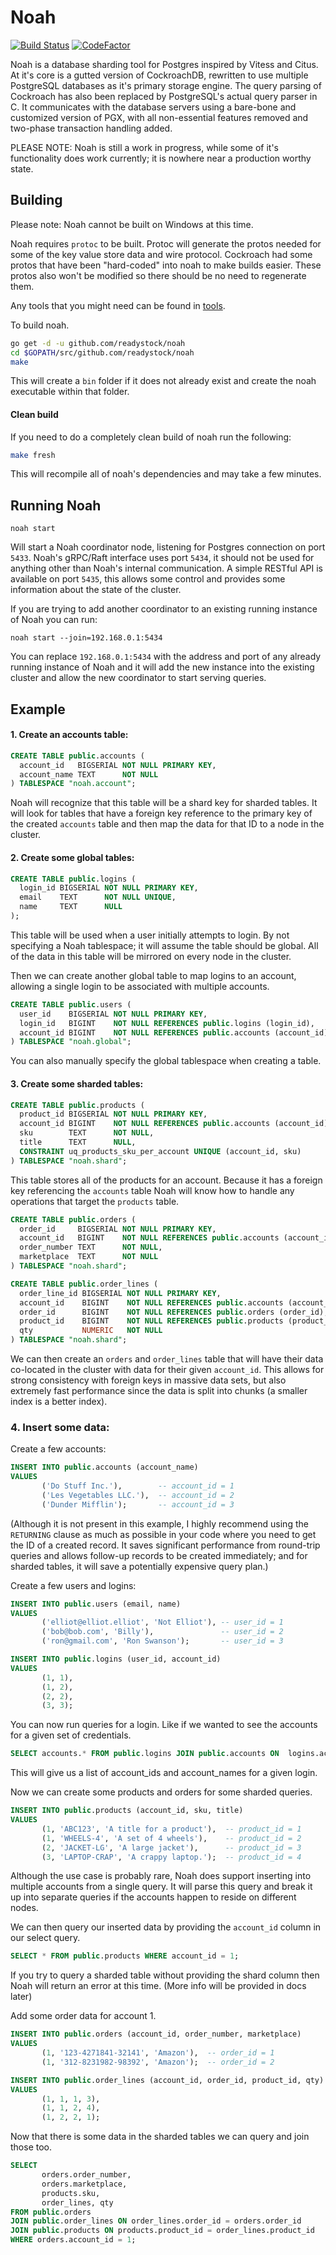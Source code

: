 # Noah 
[![Build Status](https://travis-ci.com/readystock/noah.svg?token=QvXZjJzgiir2JHLaKFrG&branch=master)](https://travis-ci.com/readystock/noah)
[![CodeFactor](https://www.codefactor.io/repository/github/readystock/noah/badge)](https://www.codefactor.io/repository/github/readystock/noah)

Noah is a database sharding tool for Postgres inspired by Vitess and Citus. 
At it's core is a gutted version of CockroachDB, rewritten to use multiple PostgreSQL databases as it's primary storage engine.
The query parsing of Cockroach has also been replaced by PostgreSQL's actual query parser in C. 
It communicates with the database servers using a bare-bone and customized version of PGX, with all non-essential features removed and two-phase transaction handling added.

PLEASE NOTE: Noah is still a work in progress, while some of it's functionality does work currently; it is nowhere near a production worthy state. 

## Building

Please note: Noah cannot be built on Windows at this time.

Noah requires `protoc` to be built. Protoc will generate the protos needed for
some of the key value store data and wire protocol. Cockroach had some protos
that have been "hard-coded" into noah to make builds easier. These protos also
won't be modified so there should be no need to regenerate them.

Any tools that you might need can be found in [tools](./docs/Tools.md).

To build noah.
```bash
go get -d -u github.com/readystock/noah
cd $GOPATH/src/github.com/readystock/noah
make
```

This will create a `bin` folder if it does not already exist and create the noah executable within 
that folder.

#### Clean build

If you need to do a completely clean build of noah run the following:
```bash
make fresh
```
This will recompile all of noah's dependencies and may take a few minutes.

## Running Noah

`noah start`

Will start a Noah coordinator node, listening for Postgres connection on port `5433`.
Noah's gRPC/Raft interface uses port `5434`, it should not be used for anything other than 
Noah's internal communication.
A simple RESTful API is available on port `5435`, this allows some control and provides some
information about the state of the cluster.


If you are trying to add another coordinator to an existing running instance of Noah you can run:

`noah start --join=192.168.0.1:5434`

You can replace `192.168.0.1:5434` with the address and port of any already running instance of
Noah and it will add the new instance into the existing cluster and allow the new coordinator to 
start serving queries.

## Example

#### 1. Create an accounts table:

```sql
CREATE TABLE public.accounts (
  account_id   BIGSERIAL NOT NULL PRIMARY KEY,
  account_name TEXT      NOT NULL
) TABLESPACE "noah.account";
```

Noah will recognize that this table will be a shard key for sharded tables. 
It will look for tables that have a foreign key reference to the primary key of the created
`accounts` table and then map the data for that ID to a node in the cluster.

#### 2. Create some global tables:

```sql
CREATE TABLE public.logins (
  login_id BIGSERIAL NOT NULL PRIMARY KEY,
  email    TEXT      NOT NULL UNIQUE,
  name     TEXT      NULL
);
```

This table will be used when a user initially attempts to login. By not specifying
a Noah tablespace; it will assume the table should be global. All of the data in this
table will be mirrored on every node in the cluster.

Then we can create another global table to map logins to an account, allowing a single
login to be associated with multiple accounts.

```sql
CREATE TABLE public.users (
  user_id    BIGSERIAL NOT NULL PRIMARY KEY,
  login_id   BIGINT    NOT NULL REFERENCES public.logins (login_id),
  account_id BIGINT    NOT NULL REFERENCES public.accounts (account_id)
) TABLESPACE "noah.global";
```

You can also manually specify the global tablespace when creating a table.

#### 3. Create some sharded tables:

```sql
CREATE TABLE public.products (
  product_id BIGSERIAL NOT NULL PRIMARY KEY,
  account_id BIGINT    NOT NULL REFERENCES public.accounts (account_id),
  sku        TEXT      NOT NULL,
  title      TEXT      NULL,
  CONSTRAINT uq_products_sku_per_account UNIQUE (account_id, sku)
) TABLESPACE "noah.shard";
```

This table stores all of the products for an account. Because it has a foreign key referencing
the `accounts` table Noah will know how to handle any operations that target the `products` 
table. 

```sql
CREATE TABLE public.orders (
  order_id     BIGSERIAL NOT NULL PRIMARY KEY,
  account_id   BIGINT    NOT NULL REFERENCES public.accounts (account_id),
  order_number TEXT      NOT NULL,
  marketplace  TEXT      NOT NULL
) TABLESPACE "noah.shard";
```

```sql
CREATE TABLE public.order_lines (
  order_line_id BIGSERIAL NOT NULL PRIMARY KEY,
  account_id    BIGINT    NOT NULL REFERENCES public.accounts (account_id),
  order_id      BIGINT    NOT NULL REFERENCES public.orders (order_id),
  product_id    BIGINT    NOT NULL REFERENCES public.products (product_id),
  qty           NUMERIC   NOT NULL
) TABLESPACE "noah.shard";
```

We can then create an `orders` and `order_lines` table that will have their data co-located
in the cluster with data for their given `account_id`. This allows for strong consistency
with foreign keys in massive data sets, but also extremely fast performance since the 
data is split into chunks (a smaller index is a better index).

### 4. Insert some data:

Create a few accounts:

```sql
INSERT INTO public.accounts (account_name) 
VALUES
       ('Do Stuff Inc.'),        -- account_id = 1
       ('Les Vegetables LLC.'),  -- account_id = 2
       ('Dunder Mifflin');       -- account_id = 3
```
(Although it is not present in this example, I highly recommend using the `RETURNING` clause as much
as possible in your code where you need to get the ID of a created record. It saves significant
performance from round-trip queries and allows follow-up records to be created immediately; and 
for sharded tables, it will save a potentially expensive query plan.)

Create a few users and logins:

```sql
INSERT INTO public.users (email, name) 
VALUES
       ('elliot@elliot.elliot', 'Not Elliot'), -- user_id = 1
       ('bob@bob.com', 'Billy'),               -- user_id = 2
       ('ron@gmail.com', 'Ron Swanson');       -- user_id = 3
```

```sql
INSERT INTO public.logins (user_id, account_id) 
VALUES
       (1, 1),
       (1, 2),
       (2, 2),
       (3, 3);
```

You can now run queries for a login. Like if we wanted to see the accounts for a given
set of credentials.

```sql
SELECT accounts.* FROM public.logins JOIN public.accounts ON  logins.account_id = accounts.account_id JOIN public.users ON logins.user_id = users.user_id WHERE users.email = 'elliot@elliot.elliot' LIMIT 1;
```

This will give us a list of account_ids and account_names for a given login.

Now we can create some products and orders for some sharded queries.

```sql
INSERT INTO public.products (account_id, sku, title) 
VALUES 
       (1, 'ABC123', 'A title for a product'),  -- product_id = 1
       (1, 'WHEELS-4', 'A set of 4 wheels'),    -- product_id = 2
       (2, 'JACKET-LG', 'A large jacket'),      -- product_id = 3
       (3, 'LAPTOP-CRAP', 'A crappy laptop.');  -- product_id = 4
```

Although the use case is probably rare, Noah does support inserting into multiple accounts from a
single query. It will parse this query and break it up into separate queries if the accounts happen
to reside on different nodes.

We can then query our inserted data by providing the `account_id` column in our select query.

```sql
SELECT * FROM public.products WHERE account_id = 1;
```

If you try to query a sharded table without providing the shard column then Noah will return an 
error at this time. (More info will be provided in docs later)

Add some order data for account 1.

```sql
INSERT INTO public.orders (account_id, order_number, marketplace) 
VALUES
       (1, '123-4271841-32141', 'Amazon'),  -- order_id = 1
       (1, '312-8231982-98392', 'Amazon');  -- order_id = 2
```

```sql
INSERT INTO public.order_lines (account_id, order_id, product_id, qty)
VALUES 
       (1, 1, 1, 3),
       (1, 1, 2, 4),
       (1, 2, 2, 1);
```

Now that there is some data in the sharded tables we can query and join those too.

```sql
SELECT 
       orders.order_number, 
       orders.marketplace, 
       products.sku, 
       order_lines, qty
FROM public.orders
JOIN public.order_lines ON order_lines.order_id = orders.order_id
JOIN public.products ON products.product_id = order_lines.product_id
WHERE orders.account_id = 1;
```